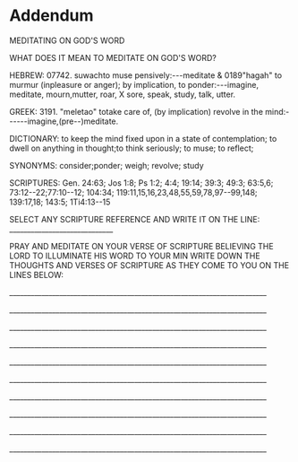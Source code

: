 # Addendum

MEDITATING ON GOD\'S WORD

WHAT DOES IT MEAN TO MEDITATE ON GOD\'S WORD?

HEBREW: 07742. suwachto muse pensively:---meditate & 0189\"hagah\" to
murmur (inpleasure or anger); by implication, to ponder:---imagine,
meditate, mourn,mutter, roar, X sore, speak, study, talk, utter.

GREEK: 3191. \"meletao\" totake care of, (by implication) revolve in the
mind:------imagine,(pre--)meditate.

DICTIONARY: to keep the mind fixed upon in a state of contemplation; to
dwell on anything in thought;to think seriously; to muse; to reflect;

SYNONYMS: consider;ponder; weigh; revolve; study

SCRIPTURES: Gen. 24:63; Jos 1:8; Ps 1:2; 4:4; 19:14; 39:3; 49:3; 63:5,6;
73:12--22;77:10--12; 104:34; 119:11,15,16,23,48,55,59,78,97--99,148;
139:17,18; 143:5; 1Ti4:13--15

SELECT ANY SCRIPTURE REFERENCE AND WRITE IT ON THE LINE:
\_\_\_\_\_\_\_\_\_\_\_\_\_\_\_\_\_\_\_\_\_\_\_\_\_\_\_\_\_

PRAY AND MEDITATE ON YOUR VERSE OF SCRIPTURE BELIEVING THE LORD TO
ILLUMINATE HIS WORD TO YOUR MIN WRITE DOWN THE THOUGHTS AND VERSES OF
SCRIPTURE AS THEY COME TO YOU ON THE LINES BELOW:

\_\_\_\_\_\_\_\_\_\_\_\_\_\_\_\_\_\_\_\_\_\_\_\_\_\_\_\_\_\_\_\_\_\_\_\_\_\_\_\_\_\_\_\_\_\_\_\_\_\_\_\_\_\_\_\_\_\_\_\_\_\_\_\_\_\_\_\_\_\_\_\_

\_\_\_\_\_\_\_\_\_\_\_\_\_\_\_\_\_\_\_\_\_\_\_\_\_\_\_\_\_\_\_\_\_\_\_\_\_\_\_\_\_\_\_\_\_\_\_\_\_\_\_\_\_\_\_\_\_\_\_\_\_\_\_\_\_\_\_\_\_\_\_\_

\_\_\_\_\_\_\_\_\_\_\_\_\_\_\_\_\_\_\_\_\_\_\_\_\_\_\_\_\_\_\_\_\_\_\_\_\_\_\_\_\_\_\_\_\_\_\_\_\_\_\_\_\_\_\_\_\_\_\_\_\_\_\_\_\_\_\_\_\_\_\_\_

\_\_\_\_\_\_\_\_\_\_\_\_\_\_\_\_\_\_\_\_\_\_\_\_\_\_\_\_\_\_\_\_\_\_\_\_\_\_\_\_\_\_\_\_\_\_\_\_\_\_\_\_\_\_\_\_\_\_\_\_\_\_\_\_\_\_\_\_\_\_\_\_

\_\_\_\_\_\_\_\_\_\_\_\_\_\_\_\_\_\_\_\_\_\_\_\_\_\_\_\_\_\_\_\_\_\_\_\_\_\_\_\_\_\_\_\_\_\_\_\_\_\_\_\_\_\_\_\_\_\_\_\_\_\_\_\_\_\_\_\_\_\_\_\_

\_\_\_\_\_\_\_\_\_\_\_\_\_\_\_\_\_\_\_\_\_\_\_\_\_\_\_\_\_\_\_\_\_\_\_\_\_\_\_\_\_\_\_\_\_\_\_\_\_\_\_\_\_\_\_\_\_\_\_\_\_\_\_\_\_\_\_\_\_\_\_\_

\_\_\_\_\_\_\_\_\_\_\_\_\_\_\_\_\_\_\_\_\_\_\_\_\_\_\_\_\_\_\_\_\_\_\_\_\_\_\_\_\_\_\_\_\_\_\_\_\_\_\_\_\_\_\_\_\_\_\_\_\_\_\_\_\_\_\_\_\_\_\_\_

\_\_\_\_\_\_\_\_\_\_\_\_\_\_\_\_\_\_\_\_\_\_\_\_\_\_\_\_\_\_\_\_\_\_\_\_\_\_\_\_\_\_\_\_\_\_\_\_\_\_\_\_\_\_\_\_\_\_\_\_\_\_\_\_\_\_\_\_\_\_\_\_

\_\_\_\_\_\_\_\_\_\_\_\_\_\_\_\_\_\_\_\_\_\_\_\_\_\_\_\_\_\_\_\_\_\_\_\_\_\_\_\_\_\_\_\_\_\_\_\_\_\_\_\_\_\_\_\_\_\_\_\_\_\_\_\_\_\_\_\_\_\_\_\_

\_\_\_\_\_\_\_\_\_\_\_\_\_\_\_\_\_\_\_\_\_\_\_\_\_\_\_\_\_\_\_\_\_\_\_\_\_\_\_\_\_\_\_\_\_\_\_\_\_\_\_\_\_\_\_\_\_\_\_\_\_\_\_\_\_\_\_\_\_\_\_\_
